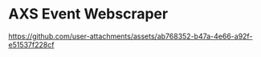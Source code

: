 # AXS Event Webscraper

https://github.com/user-attachments/assets/ab768352-b47a-4e66-a92f-e51537f228cf
